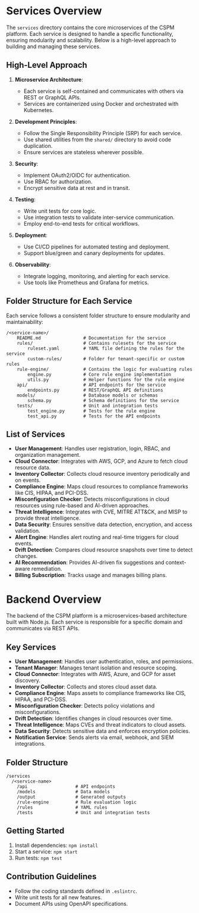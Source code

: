 # Services Overview

The `services` directory contains the core microservices of the CSPM platform. Each service is designed to handle a specific functionality, ensuring modularity and scalability. Below is a high-level approach to building and managing these services.

## High-Level Approach

1. **Microservice Architecture**:
   - Each service is self-contained and communicates with others via REST or GraphQL APIs.
   - Services are containerized using Docker and orchestrated with Kubernetes.

2. **Development Principles**:
   - Follow the Single Responsibility Principle (SRP) for each service.
   - Use shared utilities from the `shared/` directory to avoid code duplication.
   - Ensure services are stateless wherever possible.

3. **Security**:
   - Implement OAuth2/OIDC for authentication.
   - Use RBAC for authorization.
   - Encrypt sensitive data at rest and in transit.

4. **Testing**:
   - Write unit tests for core logic.
   - Use integration tests to validate inter-service communication.
   - Employ end-to-end tests for critical workflows.

5. **Deployment**:
   - Use CI/CD pipelines for automated testing and deployment.
   - Support blue/green and canary deployments for updates.

6. **Observability**:
   - Integrate logging, monitoring, and alerting for each service.
   - Use tools like Prometheus and Grafana for metrics.

## Folder Structure for Each Service
Each service follows a consistent folder structure to ensure modularity and maintainability:
```
/<service-name>/
    README.md                # Documentation for the service
    rules/                   # Contains rulesets for the service
        ruleset.yaml         # YAML file defining the rules for the service
        custom-rules/        # Folder for tenant-specific or custom rules
    rule-engine/             # Contains the logic for evaluating rules
        engine.py            # Core rule engine implementation
        utils.py             # Helper functions for the rule engine
    api/                     # API endpoints for the service
        endpoints.py         # REST/GraphQL API definitions
    models/                  # Database models or schemas
        schema.py            # Schema definitions for the service
    tests/                   # Unit and integration tests
        test_engine.py       # Tests for the rule engine
        test_api.py          # Tests for the API endpoints
```

## List of Services

- **User Management**: Handles user registration, login, RBAC, and organization management.
- **Cloud Connector**: Integrates with AWS, GCP, and Azure to fetch cloud resource data.
- **Inventory Collector**: Collects cloud resource inventory periodically and on events.
- **Compliance Engine**: Maps cloud resources to compliance frameworks like CIS, HIPAA, and PCI-DSS.
- **Misconfiguration Checker**: Detects misconfigurations in cloud resources using rule-based and AI-driven approaches.
- **Threat Intelligence**: Integrates with CVE, MITRE ATT&CK, and MISP to provide threat intelligence.
- **Data Security**: Ensures sensitive data detection, encryption, and access validation.
- **Alert Engine**: Handles alert routing and real-time triggers for cloud events.
- **Drift Detection**: Compares cloud resource snapshots over time to detect changes.
- **AI Recommendation**: Provides AI-driven fix suggestions and context-aware remediation.
- **Billing Subscription**: Tracks usage and manages billing plans.

# Backend Overview

The backend of the CSPM platform is a microservices-based architecture built with Node.js. Each service is responsible for a specific domain and communicates via REST APIs.

## Key Services
- **User Management**: Handles user authentication, roles, and permissions.
- **Tenant Manager**: Manages tenant isolation and resource scoping.
- **Cloud Connector**: Integrates with AWS, Azure, and GCP for asset discovery.
- **Inventory Collector**: Collects and stores cloud asset data.
- **Compliance Engine**: Maps assets to compliance frameworks like CIS, HIPAA, and PCI-DSS.
- **Misconfiguration Checker**: Detects policy violations and misconfigurations.
- **Drift Detection**: Identifies changes in cloud resources over time.
- **Threat Intelligence**: Maps CVEs and threat indicators to cloud assets.
- **Data Security**: Detects sensitive data and enforces encryption policies.
- **Notification Service**: Sends alerts via email, webhook, and SIEM integrations.

## Folder Structure
```
/services
  /<service-name>
    /api                  # API endpoints
    /models               # Data models
    /output               # Generated outputs
    /rule-engine          # Rule evaluation logic
    /rules                # YAML rules
    /tests                # Unit and integration tests
```

## Getting Started
1. Install dependencies: `npm install`
2. Start a service: `npm start`
3. Run tests: `npm test`

## Contribution Guidelines
- Follow the coding standards defined in `.eslintrc`.
- Write unit tests for all new features.
- Document APIs using OpenAPI specifications.